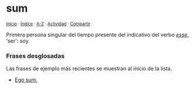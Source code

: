 # sum
<sup>[Inicio](https://github.com/jucardus.github.io/repo/blob/main/readme.md) · [Índice](https://github.com/jucardus.github.io/repo/blob/main/indices/latin-espanol-s.md) · [A-Z](https://github.com/jucardus.github.io/repo/blob/main/indices/alfabetico.md) · [Actividad](https://github.com/jucardus.github.io/repo/blob/main/indices/actividad.md) · [Compartir](https://x.com/intent/tweet?text=Sum%3A%20Primera%20persona%20singular%20del%20tiempo%20presente%20del%20indicativo%20del%20verbo%20esse%2C%20'ser'%3A%20soy.%0A%E2%86%92%20https%3A%2F%2Fgithub.com%2Fjucardus%2Frepo%2Fblob%2Fmain%2Fcontenido%2F25%2F04%2F22%2Fsum.md%0A%0A%23ltn_espnl_jucardus%0A%40jucardus)</sup>

Primera persona singular del tiempo presente del indicativo del verbo [_esse_](https://github.com/jucardus.github.io/repo/blob/main/contenido/25/04/23/esse.md#presente-indicativo), 'ser': soy.

### Frases desglosadas

Las frases de ejemplo más recientes se muestran al inicio de la lista.

* [Ego sum.](https://github.com/jucardus.github.io/repo/blob/main/contenido/25/04/24/ego-sum.md)

